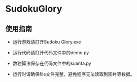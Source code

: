 # SudokuGlory

## 使用指南

- 运行游戏请打开Sudoku Glory.exe

- 运行代码请打开代码文件中的demo.py
- 数独算法保存在代码文件中的suanfa.py
- 运行时请确保file文件完整，避免程序无法读取到图片等数据。
